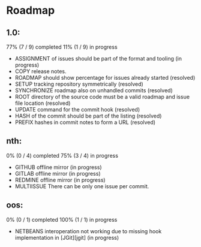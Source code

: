 # Roadmap

## 1.0:

77% (7 / 9) completed
11% (1 / 9) in progress

* ASSIGNMENT of issues should be part of the format and tooling (in progress)
* COPY release notes.
* ROADMAP should show percentage for issues already started (resolved)
* SETUP tracking repository symmetrically (resolved)
* SYNCHRONIZE roadmap also on unhandled commits (resolved)
* ROOT directory of the source code must be a valid roadmap and issue file location (resolved)
* UPDATE command for the commit hook (resolved)
* HASH of the commit should be part of the listing (resolved)
* PREFIX hashes in commit notes to form a URL (resolved)

## nth:

0% (0 / 4) completed
75% (3 / 4) in progress

* GITHUB offline mirror (in progress)
* GITLAB offline mirror (in progress)
* REDMINE offline mirror (in progress)
* MULTIISSUE There can be only one issue per commit.

## oos:

0% (0 / 1) completed
100% (1 / 1) in progress

* NETBEANS interoperation not working due to missing hook implementation in [JGit][jgit] (in progress)

